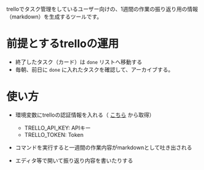 trelloでタスク管理をしているユーザー向けの、1週間の作業の振り返り用の情報（markdown）を生成するツールです。

# 前提とするtrelloの運用

- 終了したタスク（カード）は `done` リストへ移動する
- 毎朝、前日に `done` に入れたタスクを確認して、アーカイブする。

# 使い方

- 環境変数にtrelloの認証情報を入れる（ [こちら](https://trello.com/app-key)  から取得）
    - TRELLO_API_KEY: APIキー
    - TRELLO_TOKEN: Token
 
- コマンドを実行すると一週間の作業内容がmarkdownとして吐き出される
- エディタ等で開いて振り返り内容を書いたりする